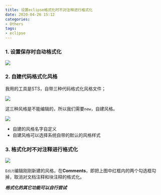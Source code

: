 ```yaml
---
title: 设置eclipse格式化时不对注释进行格式化
date: 2020-04-26 15:12
categories:
- Others
tags:
- eclipse
---
```


### 1. 设置保存时自动格式化

![](https://images.shiguangping.com/imgs/20200426152326.png)



### 2. 自建代码格式化风格

我用的工具是STS，自带三种代码格式化风格文件；

![](https://images.shiguangping.com/imgs/20200426152445.png)

这三种风格是不能编辑的，所以我们需要`new`，自建风格。

![](https://images.shiguangping.com/imgs/20200426152755.png)

- 自建的风格名字自定义
- 自建风格可以选择系统自带的默认的风格样式



### 3. 格式化时不对注释进行格式化

![](https://images.shiguangping.com/imgs/20200426152803.png)

`Edit`编辑刚刚新建的风格，在**Comments**，即把上图中红框内的两个勾选框勾掉，取消对文档注释和块注释的格式化。



***格式化的其它功能可以自行尝试***

